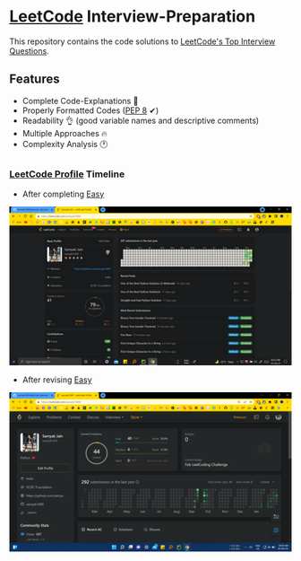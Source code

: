 # [LeetCode](https://leetcode.com) Interview-Preparation

This repository contains the code solutions to [LeetCode's Top Interview Questions](https://leetcode.com/problemset/all/?listId=wpwgkgt&sorting=W3sic29ydE9yZGVyIjoiREVTQ0VORElORyIsIm9yZGVyQnkiOiJBQ19SQVRFIn1d).

## Features

- Complete Code-Explanations 🙌
- Properly Formatted Codes ([PEP 8](https://www.python.org/dev/peps/pep-0008) ✔)
- Readability 👌 (good variable names and descriptive comments)
- Multiple Approaches 🔥
- Complexity Analysis 🕐

##

### [LeetCode Profile](https://leetcode.com/samyak1409) Timeline

- After completing [Easy](https://leetcode.com/problemset/all/?listId=wpwgkgt&difficulty=EASY&sorting=W3sic29ydE9yZGVyIjoiREVTQ0VORElORyIsIm9yZGVyQnkiOiJBQ19SQVRFIn1d)

<img src="ScreenShots/AfterEasy.png">

- After revising [Easy](https://leetcode.com/problemset/all/?listId=wpwgkgt&difficulty=EASY&sorting=W3sic29ydE9yZGVyIjoiREVTQ0VORElORyIsIm9yZGVyQnkiOiJBQ19SQVRFIn1d)

<img src="ScreenShots/AfterEasy2.png">
